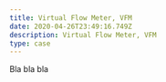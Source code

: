 ```yaml
---
title: Virtual Flow Meter, VFM
date: 2020-04-26T23:49:16.749Z
description: Virtual Flow Meter, VFM
type: case
---
```

<p>Bla bla bla</p>